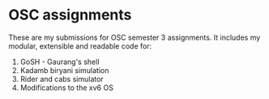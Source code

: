 # OSC assignments

These are my submissions for OSC semester 3 assignments. It includes my modular, extensible and readable code for:

1. GoSH - Gaurang's shell
2. Kadamb biryani simulation
3. Rider and cabs simulator
4. Modifications to the xv6 OS
